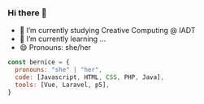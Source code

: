 ### Hi there 👋


- 🔭 I’m currently studying Creative Computing @ IADT
- 🌱 I’m currently learning ...
- 😄 Pronouns: she/her

```javascript
const bernice = {
  pronouns: "she" | "her",
  code: [Javascript, HTML, CSS, PHP, Java],
  tools: [Vue, Laravel, p5],
}
```
